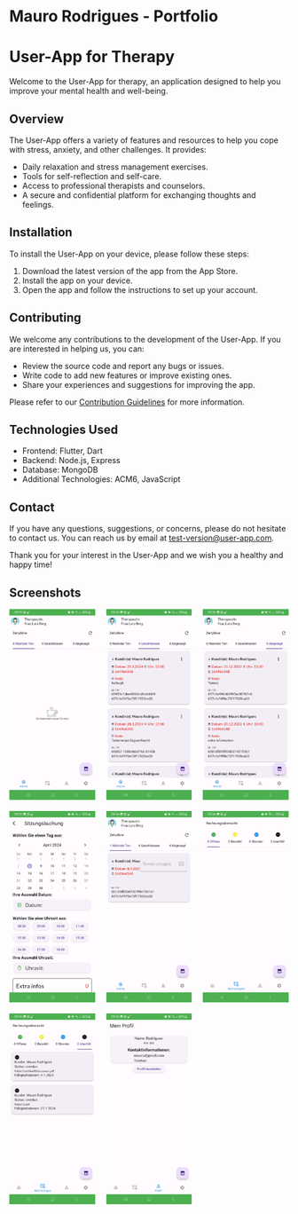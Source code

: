 # Mauro Rodrigues - Portfolio

# User-App for Therapy

Welcome to the User-App for therapy, an application designed to help you improve your mental health and well-being.

## Overview

The User-App offers a variety of features and resources to help you cope with stress, anxiety, and other challenges. It provides:

- Daily relaxation and stress management exercises.
- Tools for self-reflection and self-care.
- Access to professional therapists and counselors.
- A secure and confidential platform for exchanging thoughts and feelings.

## Installation

To install the User-App on your device, please follow these steps:

1. Download the latest version of the app from the App Store.
2. Install the app on your device.
3. Open the app and follow the instructions to set up your account.

## Contributing

We welcome any contributions to the development of the User-App. If you are interested in helping us, you can:

- Review the source code and report any bugs or issues.
- Write code to add new features or improve existing ones.
- Share your experiences and suggestions for improving the app.

Please refer to our [Contribution Guidelines](CONTRIBUTING.md) for more information.

## Technologies Used

- Frontend: Flutter, Dart
- Backend: Node.js, Express
- Database: MongoDB
- Additional Technologies: ACM6, JavaScript

## Contact

If you have any questions, suggestions, or concerns, please do not hesitate to contact us. You can reach us by email at test-version@user-app.com.

Thank you for your interest in the User-App and we wish you a healthy and happy time!

## Screenshots

<div style="display: grid; grid-template-columns: repeat(3, minmax(0, 1fr)); gap: 20px;">
  <img src="screenshots/Screenshot_1.jpg" alt="Screenshot 1" width= 300px; height= auto;">
  <img src="screenshots/Screenshot_2.jpg" alt="Screenshot 2" width= 300px; height= auto;">
  <img src="screenshots/Screenshot_3.jpg" alt="Screenshot 3" width= 300px; height= auto;">
  <img src="screenshots/Screenshot_4.jpg" alt="Screenshot 4" width= 300px; height= auto;">
  <img src="screenshots/Screenshot_5.jpg" alt="Screenshot 5" width= 300px; height= auto;">
  <img src="screenshots/Screenshot_6.jpg" alt="Screenshot 6" width= 300px; height= auto;">
  <img src="screenshots/Screenshot_7.jpg" alt="Screenshot 7" width= 300px; height= auto;">
  <img src="screenshots/Screenshot_8.jpg" alt="Screenshot 8" width= 300px; height: auto;">

  <!-- Add more images as needed -->
</div>
